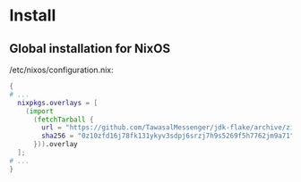 # Install

## Global installation for NixOS

/etc/nixos/configuration.nix:

```nix
{
# ...
  nixpkgs.overlays = [
    (import
      (fetchTarball {
        url = "https://github.com/TawasalMessenger/jdk-flake/archive/zing-jdk15.0.1-fp.dev-3354.tar.gz";
        sha256 = "0z10zfd16j78fk131ykyv3sdpj6srzj7h9s5269f5h7762jm9a71";
      })).overlay
  ];
# ...
}
```
